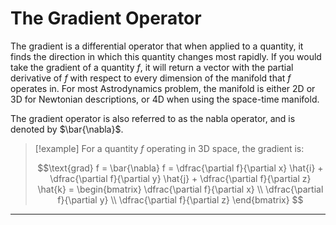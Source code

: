 # The Gradient Operator

The gradient is a differential operator that when applied to a quantity, it finds the direction in which this quantity changes most rapidly. If you would take the gradient of a quantity $f$, it will return a vector with the partial derivative of $f$ with respect to every dimension of the manifold that $f$ operates in. For most Astrodynamics problem, the manifold is either 2D or 3D for Newtonian descriptions, or 4D when using the space-time manifold.

The gradient operator is also referred to as the nabla operator, and is denoted by $\bar{\nabla}$.

> [!example]
> For a quantity $f$ operating in 3D space, the gradient is:
> 
> $$\text{grad} f = \bar{\nabla} f = \dfrac{\partial f}{\partial x} \hat{i} + \dfrac{\partial f}{\partial y} \hat{j} + \dfrac{\partial f}{\partial z} \hat{k} =
> \begin{bmatrix}
> \dfrac{\partial f}{\partial x} \\
> \dfrac{\partial f}{\partial y} \\
> \dfrac{\partial f}{\partial z}
> \end{bmatrix}
> $$

___